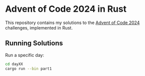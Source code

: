 # Advent of Code 2024 in Rust
This repository contains my solutions to the [Advent of Code 2024](https://adventofcode.com/2024) challenges, implemented in Rust.

## Running Solutions
Run a specific day:
```bash
cd dayXX
cargo run --bin part1
```

